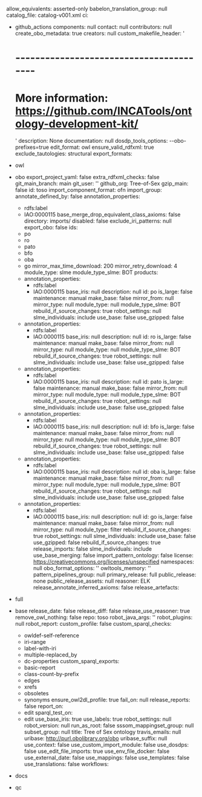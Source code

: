 allow_equivalents: asserted-only
babelon_translation_group: null
catalog_file: catalog-v001.xml
ci:
- github_actions
components: null
contact: null
contributors: null
create_obo_metadata: true
creators: null
custom_makefile_header: '

  # ----------------------------------------

  # More information: https://github.com/INCATools/ontology-development-kit/

  '
description: None
documentation: null
dosdp_tools_options: --obo-prefixes=true
edit_format: owl
ensure_valid_rdfxml: true
exclude_tautologies: structural
export_formats:
- owl
- obo
export_project_yaml: false
extra_rdfxml_checks: false
git_main_branch: main
git_user: ''
github_org: Tree-of-Sex
gzip_main: false
id: toso
import_component_format: ofn
import_group:
  annotate_defined_by: false
  annotation_properties:
  - rdfs:label
  - IAO:0000115
  base_merge_drop_equivalent_class_axioms: false
  directory: imports/
  disabled: false
  exclude_iri_patterns: null
  export_obo: false
  ids:
  - po
  - ro
  - pato
  - bfo
  - oba
  - go
  mirror_max_time_download: 200
  mirror_retry_download: 4
  module_type: slme
  module_type_slme: BOT
  products:
  - annotation_properties:
    - rdfs:label
    - IAO:0000115
    base_iris: null
    description: null
    id: po
    is_large: false
    maintenance: manual
    make_base: false
    mirror_from: null
    mirror_type: null
    module_type: null
    module_type_slme: BOT
    rebuild_if_source_changes: true
    robot_settings: null
    slme_individuals: include
    use_base: false
    use_gzipped: false
  - annotation_properties:
    - rdfs:label
    - IAO:0000115
    base_iris: null
    description: null
    id: ro
    is_large: false
    maintenance: manual
    make_base: false
    mirror_from: null
    mirror_type: null
    module_type: null
    module_type_slme: BOT
    rebuild_if_source_changes: true
    robot_settings: null
    slme_individuals: include
    use_base: false
    use_gzipped: false
  - annotation_properties:
    - rdfs:label
    - IAO:0000115
    base_iris: null
    description: null
    id: pato
    is_large: false
    maintenance: manual
    make_base: false
    mirror_from: null
    mirror_type: null
    module_type: null
    module_type_slme: BOT
    rebuild_if_source_changes: true
    robot_settings: null
    slme_individuals: include
    use_base: false
    use_gzipped: false
  - annotation_properties:
    - rdfs:label
    - IAO:0000115
    base_iris: null
    description: null
    id: bfo
    is_large: false
    maintenance: manual
    make_base: false
    mirror_from: null
    mirror_type: null
    module_type: null
    module_type_slme: BOT
    rebuild_if_source_changes: true
    robot_settings: null
    slme_individuals: include
    use_base: false
    use_gzipped: false
  - annotation_properties:
    - rdfs:label
    - IAO:0000115
    base_iris: null
    description: null
    id: oba
    is_large: false
    maintenance: manual
    make_base: false
    mirror_from: null
    mirror_type: null
    module_type: null
    module_type_slme: BOT
    rebuild_if_source_changes: true
    robot_settings: null
    slme_individuals: include
    use_base: false
    use_gzipped: false
  - annotation_properties:
    - rdfs:label
    - IAO:0000115
    base_iris: null
    description: null
    id: go
    is_large: false
    maintenance: manual
    make_base: false
    mirror_from: null
    mirror_type: null
    module_type: filter
    rebuild_if_source_changes: true
    robot_settings: null
    slme_individuals: include
    use_base: false
    use_gzipped: false
  rebuild_if_source_changes: true
  release_imports: false
  slme_individuals: include
  use_base_merging: false
import_pattern_ontology: false
license: https://creativecommons.org/licenses/unspecified
namespaces: null
obo_format_options: ''
owltools_memory: ''
pattern_pipelines_group: null
primary_release: full
public_release: none
public_release_assets: null
reasoner: ELK
release_annotate_inferred_axioms: false
release_artefacts:
- full
- base
release_date: false
release_diff: false
release_use_reasoner: true
remove_owl_nothing: false
repo: toso
robot_java_args: ''
robot_plugins: null
robot_report:
  custom_profile: false
  custom_sparql_checks:
  - owldef-self-reference
  - iri-range
  - label-with-iri
  - multiple-replaced_by
  - dc-properties
  custom_sparql_exports:
  - basic-report
  - class-count-by-prefix
  - edges
  - xrefs
  - obsoletes
  - synonyms
  ensure_owl2dl_profile: true
  fail_on: null
  release_reports: false
  report_on:
  - edit
  sparql_test_on:
  - edit
  use_base_iris: true
  use_labels: true
robot_settings: null
robot_version: null
run_as_root: false
sssom_mappingset_group: null
subset_group: null
title: Tree of Sex ontology
travis_emails: null
uribase: http://purl.obolibrary.org/obo
uribase_suffix: null
use_context: false
use_custom_import_module: false
use_dosdps: false
use_edit_file_imports: true
use_env_file_docker: false
use_external_date: false
use_mappings: false
use_templates: false
use_translations: false
workflows:
- docs
- qc

